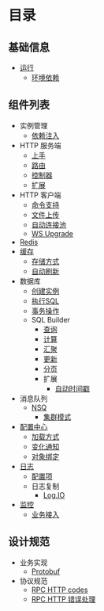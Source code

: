 # 目录

## 基础信息

* [运行](runtime/README.md)
  * [环境依赖](runtime/env.md)

## 组件列表

* 实例管理
  * [依赖注入](components/container/di.md)
* HTTP 服务端
  * [上手](components/web/quickstart.md)
  * [路由](components/web/router.md)
  * [控制器](components/web/controller.md)
  * [扩展](components/web/extensions.md)
* HTTP 客户端
  * [命令支持](components/http/client/methods.md)
  * [文件上传](components/http/client/uploading.md)
  * [自动连接池](components/http/client/pool-ka.md)
  * [WS Upgrade](components/http/client/ws-upgrade.md)
* [Redis](components/redis/README.md)
* [缓存](components/cache/README.md)
  * [存储方式](components/cache/drivers.md)
  * [自动刷新](components/cache/delegate.md)
* 数据库
  * [创建实例](components/database/initialize.md)
  * [执行SQL](components/database/crud.md)
  * [事务操作](components/database/transaction.md)
  * SQL Builder
    * [查询](components/mysql/query.md)
    * [计算](components/mysql/calc.md)
    * [汇聚](components/mysql/merge.md)
    * [更新](components/mysql/update.md)
    * [分页](components/mysql/paginator.md)
    * 扩展
      * [自动时间戳](components/mysql/features/timestamps.md)
* 消息队列
  * [NSQ](components/nsq/README.md)
    * [集群模式](components/nsq/cluster.md)
* [配置中心](components/config/README.md)
  * [加载方式](components/config/loaders.md)
  * [变化通知](components/config/watching.md)
  * [对象绑定](components/config/bind.md)
* [日志](components/log/README.md)
  * [配置项](components/log/config.md)
  * 日志复制
    * [Log.IO](components/log/replicas/logio.md)
* [监控](components/monitor/README.md)
  * [业务接入](components/monitor/using.md)

## 设计规范

* 业务实现
  * [Protobuf](standards/protobuf.md)
* 协议规范
  * [RPC HTTP codes](proposals/rpc-http-codes.md)
  * [RPC HTTP 错误处理](proposals/rpc-http-errors.md)
